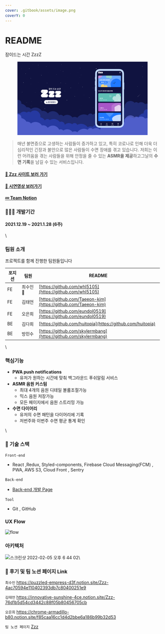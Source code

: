 ```yaml
---
cover: .gitbook/assets/image.png
coverY: 0
---
```


# README

잠이드는 시간 ZzzZ

<figure><img src=".gitbook/assets/image.png" alt=""><figcaption></figcaption></figure>

> 매년 불면증으로 고생하는 사람들이 증가하고 있고, 특히 코로나로 인해 더욱 더 심리적인 긴장과 불안으로 많은 사람들이 수면 장애를 겪고 있습니다. 저희는 이런 어려움을 겪는 사람들을 위해 안정을 줄 수 있는 **ASMR을 제공**하고그날의 **수면 기록**을 남길 수 있는 서비스입니다.

#### [🔗 Zzz 사이트 보러 가기](https://zzzapp.co.kr/)

#### [🎥 시연영상 보러가기](https://www.youtube.com/watch?v=D4G0D7asSYU\&feature=emb\_logo)

#### [💤 Team Notion](https://www.notion.so/4-Zzz-329e8b67d7084050b688608e59c715de)



### 🧑🏼‍💻 개발기간

#### 2021.12.19 \~ 2021.1.28 (6주)

\


### 팀원 소개

프로젝트를 함께 진행한 팀원들입니다

| 포지션 | 팀원     | README                                                           |
| --- | ------ | ---------------------------------------------------------------- |
| FE  | 최수인 🔰 | [https://github.com/whl5105](https://github.com/whl5105)         |
| FE  | 김태언    | [https://github.com/Taeeon-kim](https://github.com/Taeeon-kim)   |
| FE  | 오은희    | [https://github.com/eundol0519](https://github.com/eundol0519)   |
| BE  | 김다희    | [https://github.com/huitopia](https://github.com/huitopia)       |
| BE  | 방민수    | [https://github.com/skylermbang](https://github.com/skylermbang) |

\


### 핵심기능

* **PWA push notifications**
  * 유저가 원하는 시간에 맞춰 백그라운드 푸쉬알림 서비스
* **ASMR 음원 커스텀**
  * 최대 4개의 음원 디테일 볼륨조절가능
  * 믹스 음원 저장가능
  * 모든 페이지에서 음원 스트리밍 가능
* **수면 다이어리**
  * 유저의 수면 패턴을 다이어리에 기록
  * 저번주와 이번주 수면 평균 통계 확인

\


### 🔨 기술 스택

`Front-end`

* React ,Redux, Styled-components, Firebase Cloud Messaging(FCM) , PWA, AWS S3, Cloud Front , Sentry

`Back-end`

* [Back-end 개발 Page](https://github.com/ZzzProject0/zzzGit)

`Tool`

* Git , GitHub



### UX Flow

![flow](https://user-images.githubusercontent.com/73993670/152635422-877a92f5-52d2-41e3-8751-7c1bc1a74978.png)



### 아키텍처

![스크린샷 2022-02-05 오후 6 44 02](https://user-images.githubusercontent.com/73993670/152636666-05db154b-445d-4b07-8e07-7c47c1425edc.png)\


### 📝 후기 및 팀 노션 페이지 Link

`최수인` https://puzzled-empress-d3f.notion.site/Zzz-4ac70594e110402393db7c80400251e9

`김태언` https://innovative-sunshine-4ce.notion.site/Zzz-76d1b5d54cd3442c88f05b80456705cb

`오은희` https://chrome-armadillo-b80.notion.site/f85caa16cc1d4d2bbe6a186b99b32d53

`팀 노션 페이지` [Zzz](https://www.notion.so/4-Zzz-329e8b67d7084050b688608e59c715de)
